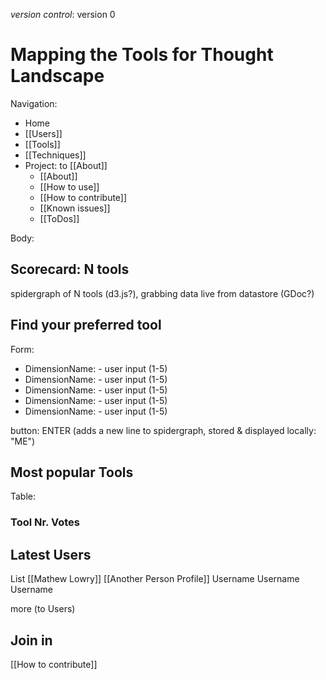 *version control*: version 0
# Mapping the Tools for Thought Landscape

Navigation:
* Home
* [[Users]] 
* [[Tools]]
* [[Techniques]]
* Project: to [[About]]
	* [[About]]
	* [[How to use]]
	* [[How to contribute]]
	* [[Known issues]] 
	* [[ToDos]]

Body:
## Scorecard: N tools
spidergraph of N tools (d3.js?), grabbing data live from datastore (GDoc?)

## Find your preferred tool
Form:
* DimensionName: - user input (1-5)
* DimensionName: - user input (1-5)
* DimensionName: - user input (1-5)
* DimensionName: - user input (1-5)
* DimensionName: - user input (1-5)

button: ENTER (adds a new line to spidergraph, stored & displayed locally: "ME")

## Most popular Tools
Table:
### Tool    Nr. Votes


## Latest Users
List
[[Mathew Lowry]]
[[Another Person Profile]]
Username
Username
Username

more (to Users)

## Join in
[[How to contribute]]